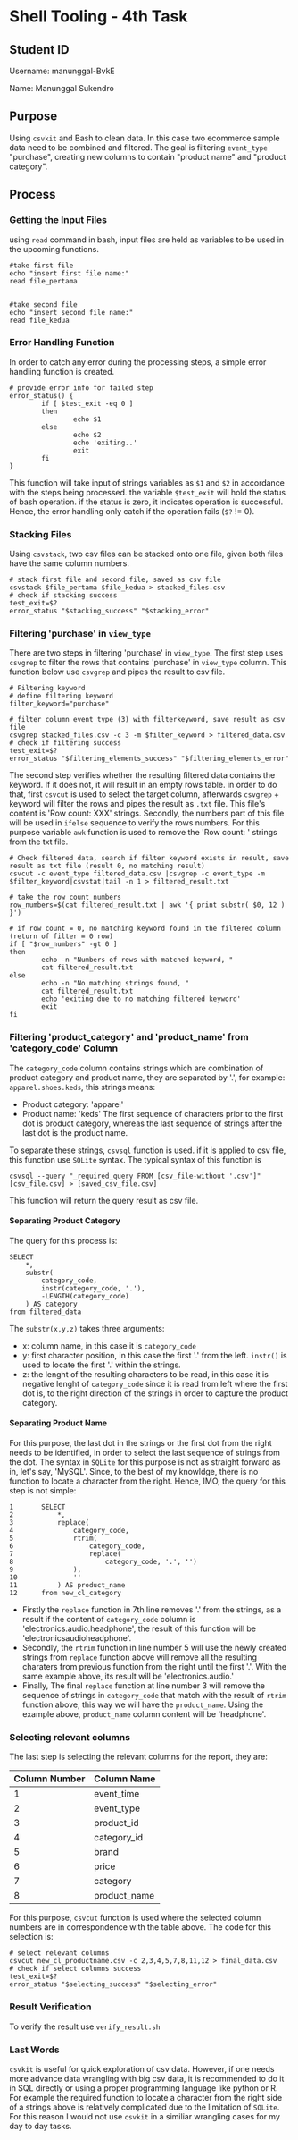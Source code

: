 # Shell Tooling - 4th Task
## Student ID
Username: manunggal-BvkE

Name: Manunggal Sukendro

## Purpose
Using `csvkit` and Bash to clean data. In this case two ecommerce sample data need to be combined and filtered. The goal is filtering `event_type` "purchase", creating new columns to contain "product name" and "product category".

## Process
### Getting the Input Files
using `read` command in bash, input files are held as variables to be used in the upcoming functions.
```
#take first file
echo "insert first file name:"
read file_pertama


#take second file
echo "insert second file name:"
read file_kedua
```

### Error Handling Function
In order to catch any error during the processing steps, a simple error handling function is created.
``` 
# provide error info for failed step
error_status() {
        if [ $test_exit -eq 0 ]
        then
                echo $1
        else
                echo $2
                echo 'exiting..'
                exit
        fi
}
```
This function will take input of strings variables as `$1` and `$2` in accordance with the steps being processed.
the variable `$test_exit` will hold the status of bash operation. if the status  is zero, it indicates operation is successful. Hence, the error handling only catch if the operation fails (`$?` != 0).  

### Stacking Files
Using `csvstack`, two csv files can be stacked onto one file, given both files have the same column numbers.
```
# stack first file and second file, saved as csv file
csvstack $file_pertama $file_kedua > stacked_files.csv
# check if stacking success
test_exit=$?
error_status "$stacking_success" "$stacking_error"
```

### Filtering 'purchase' in `view_type`
There are two steps in filtering 'purchase' in `view_type`.
The first step uses `csvgrep` to filter the rows that contains 'purchase' in `view_type` column.
This function below use `csvgrep` and pipes the result to csv file.
```
# Filtering keyword
# define filtering keyword
filter_keyword="purchase"

# filter column event_type (3) with filterkeyword, save result as csv file
csvgrep stacked_files.csv -c 3 -m $filter_keyword > filtered_data.csv
# check if filtering success
test_exit=$?
error_status "$filtering_elements_success" "$filtering_elements_error"

```

The second step verifies whether the resulting filtered data contains the keyword. If it does not, it will result in an empty rows table. in order to do that, first `csvcut` is used to select the target column, afterwards `csvgrep` + keyword will filter the rows and pipes the result as `.txt` file. This file's content is 'Row count: XXX' strings. Secondly, the numbers part of this file will be used in `ifelse` sequence to verify the rows numbers. For this purpose variable `awk` function is used to remove the 'Row count: ' strings from the txt file.

```
# Check filtered data, search if filter keyword exists in result, save result as txt file (result 0, no matching result)
csvcut -c event_type filtered_data.csv |csvgrep -c event_type -m $filter_keyword|csvstat|tail -n 1 > filtered_result.txt

# take the row count numbers
row_numbers=$(cat filtered_result.txt | awk '{ print substr( $0, 12 ) }')

# if row count = 0, no matching keyword found in the filtered column (return of filter = 0 row)
if [ "$row_numbers" -gt 0 ]
then
        echo -n "Numbers of rows with matched keyword, "
        cat filtered_result.txt
else
        echo -n "No matching strings found, "
        cat filtered_result.txt
        echo 'exiting due to no matching filtered keyword'
        exit
fi
```

### Filtering 'product_category' and 'product_name' from 'category_code' Column
The `category_code` column contains strings which are combination of product category and product name, they are separated by '.', for example: `apparel.shoes.keds`, this strings means:
- Product category: 'apparel'
- Product name: 'keds'
The first sequence of characters prior to the first dot is product category, whereas the last sequence of strings after the last dot is the product name.

To separate these strings, `csvsql` function is used. if it is applied to csv file, this function use `SQLite` syntax.
The typical syntax of this function is
```
csvsql --query "_required_query FROM [csv_file-without '.csv']" [csv_file.csv] > [saved_csv_file.csv]
```
This function will return the query result as csv file.

#### Separating Product Category
The query for this process is:
``` SQLite
SELECT 
    *, 
    substr(
        category_code, 
        instr(category_code, '.'), 
        -LENGTH(category_code)
    ) AS category 
from filtered_data
```
The `substr(x,y,z)` takes three arguments:
- x: column name, in this case it is `category_code`
- y: first character position, in this case the first '.' from the left. `instr()` is used to locate the first '.' within the strings.
- z: the lenght of the resulting characters to be read, in this case it is negative lenght of `category_code` since it is read from left where the first dot is, to the right direction of the strings in order to capture the product category.

#### Separating Product Name
For this purpose, the last dot in the strings or the first dot from the right needs to be identified, in order to select the last sequence of strings from the dot. The syntax in `SQLite` for this purpose is not as straight forward as in, let's say, 'MySQL'. Since, to the best of my knowldge, there is no function to locate a character from the right. Hence, IMO, the query for this step is not simple:
```
1       SELECT 
2           *, 
3           replace(
4               category_code, 
5               rtrim(
6                   category_code, 
7                   replace(
8                       category_code, '.', '')
9               ), 
10              ''
11          ) AS product_name 
12      from new_cl_category
```

- Firstly the `replace` function in 7th line removes '.' from the strings, as a result if the content of `category_code` column is 'electronics.audio.headphone', the result of this function will be 'electronicsaudioheadphone'. 
- Secondly, the `rtrim` function in line number 5 will use the newly created strings from `replace` function above will remove all the resulting charaters from previous function from the right until the first '.'. With the same example above, its result will be 'electronics.audio.'  
- Finally, The final `replace` function  at line number 3 will remove the sequence of strings in `category_code` that match with the result of `rtrim` function above, this way we will have the `product_name`. Using the example above, `product_name` column content will be 'headphone'.

### Selecting relevant columns
The last step is selecting the relevant columns for the report, they are:

Column Number | Column Name
--- | ---
  1 | event_time
  2 | event_type
  3 | product_id
  4 | category_id
  5 | brand
  6 | price
  7 | category
  8 | product_name

For this purpose, `csvcut` function is used where the selected column numbers are in correspondence with the table above. The code for this selection is:
```
# select relevant columns
csvcut new_cl_productname.csv -c 2,3,4,5,7,8,11,12 > final_data.csv
# check if select columns success
test_exit=$?
error_status "$selecting_success" "$selecting_error"
```

### Result Verification
To verify the result use `verify_result.sh`

### Last Words
`csvkit` is useful for quick exploration of csv data. However, if one needs more advance data wrangling with big csv data, it is recommended to do it in SQL directly or using a proper programming language like python or R. For example the required function to locate a character from the right side of a strings above is relatively complicated due to the limitation of `SQLite`. For this reason I would not use `csvkit` in a similiar wrangling cases for my day to day tasks.   















